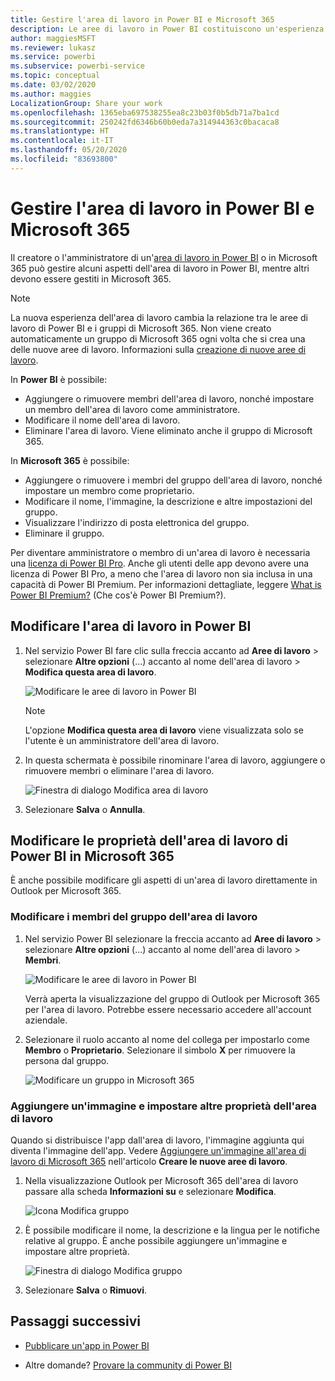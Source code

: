 ```yaml
---
title: Gestire l'area di lavoro in Power BI e Microsoft 365
description: Le aree di lavoro in Power BI costituiscono un'esperienza di collaborazione basata sui gruppi di Microsoft 365. È possibile gestire le aree di lavoro sia in Power BI che in Microsoft 365.
author: maggiesMSFT
ms.reviewer: lukasz
ms.service: powerbi
ms.subservice: powerbi-service
ms.topic: conceptual
ms.date: 03/02/2020
ms.author: maggies
LocalizationGroup: Share your work
ms.openlocfilehash: 1365eba697538255ea8c23b03f0b5db71a7ba1cd
ms.sourcegitcommit: 250242fd6346b60b0eda7a314944363c0bacaca8
ms.translationtype: HT
ms.contentlocale: it-IT
ms.lasthandoff: 05/20/2020
ms.locfileid: "83693800"
---
```

# <a name="manage-your-workspace-in-power-bi-and-microsoft-365"></a>Gestire l'area di lavoro in Power BI e Microsoft 365

Il creatore o l'amministratore di un'[area di lavoro in Power BI](service-create-distribute-apps.md) o in Microsoft 365 può gestire alcuni aspetti dell'area di lavoro in Power BI, mentre altri devono essere gestiti in Microsoft 365.

> [!NOTE]
> La nuova esperienza dell'area di lavoro cambia la relazione tra le aree di lavoro di Power BI e i gruppi di Microsoft 365. Non viene creato automaticamente un gruppo di Microsoft 365 ogni volta che si crea una delle nuove aree di lavoro. Informazioni sulla [creazione di nuove aree di lavoro](service-create-the-new-workspaces.md).

In **Power BI** è possibile:

* Aggiungere o rimuovere membri dell'area di lavoro, nonché impostare un membro dell'area di lavoro come amministratore.
* Modificare il nome dell'area di lavoro.
* Eliminare l'area di lavoro. Viene eliminato anche il gruppo di Microsoft 365.

In **Microsoft 365** è possibile:

* Aggiungere o rimuovere i membri del gruppo dell'area di lavoro, nonché impostare un membro come proprietario.
* Modificare il nome, l'immagine, la descrizione e altre impostazioni del gruppo.
* Visualizzare l'indirizzo di posta elettronica del gruppo.
* Eliminare il gruppo.

Per diventare amministratore o membro di un'area di lavoro è necessaria una [licenza di Power BI Pro](../fundamentals/service-features-license-type.md). Anche gli utenti delle app devono avere una licenza di Power BI Pro, a meno che l'area di lavoro non sia inclusa in una capacità di Power BI Premium. Per informazioni dettagliate, leggere [What is Power BI Premium?](../admin/service-premium-what-is.md) (Che cos'è Power BI Premium?).

## <a name="edit-your-workspace-in-power-bi"></a>Modificare l'area di lavoro in Power BI

1. Nel servizio Power BI fare clic sulla freccia accanto ad **Aree di lavoro** > selezionare **Altre opzioni** (...) accanto al nome dell'area di lavoro > **Modifica questa area di lavoro**.

   ![Modificare le aree di lavoro in Power BI](media/service-manage-app-workspace-in-power-bi-and-office-365/power-bi-app-ellipsis.png)

   > [!NOTE]
   > L'opzione **Modifica questa area di lavoro** viene visualizzata solo se l'utente è un amministratore dell'area di lavoro.

1. In questa schermata è possibile rinominare l'area di lavoro, aggiungere o rimuovere membri o eliminare l'area di lavoro.

   ![Finestra di dialogo Modifica area di lavoro](media/service-manage-app-workspace-in-power-bi-and-office-365/power-bi-app-edit-workspace.png)

1. Selezionare **Salva** o **Annulla**.

## <a name="edit-power-bi-workspace-properties-in-microsoft-365"></a>Modificare le proprietà dell'area di lavoro di Power BI in Microsoft 365

È anche possibile modificare gli aspetti di un'area di lavoro direttamente in Outlook per Microsoft 365.

### <a name="edit-the-members-of-the-workspace-group"></a>Modificare i membri del gruppo dell'area di lavoro

1. Nel servizio Power BI selezionare la freccia accanto ad **Aree di lavoro** > selezionare **Altre opzioni** (...) accanto al nome dell'area di lavoro > **Membri**.

   ![Modificare le aree di lavoro in Power BI](media/service-manage-app-workspace-in-power-bi-and-office-365/power-bi-app-ellipsis-members.png)

   Verrà aperta la visualizzazione del gruppo di Outlook per Microsoft 365 per l'area di lavoro. Potrebbe essere necessario accedere all'account aziendale.

1. Selezionare il ruolo accanto al nome del collega per impostarlo come **Membro** o **Proprietario**. Selezionare il simbolo **X** per rimuovere la persona dal gruppo.

   ![Modificare un gruppo in Microsoft 365](media/service-manage-app-workspace-in-power-bi-and-office-365/pbi_managegroupo365.png)

### <a name="add-an-image-and-set-other-workspace-properties"></a>Aggiungere un'immagine e impostare altre proprietà dell'area di lavoro

Quando si distribuisce l'app dall'area di lavoro, l'immagine aggiunta qui diventa l'immagine dell'app. Vedere [Aggiungere un'immagine all'area di lavoro di Microsoft 365](service-create-workspaces.md#add-an-image-to-your-microsoft-365-workspace-optional) nell'articolo **Creare le nuove aree di lavoro**.

1. Nella visualizzazione Outlook per Microsoft 365 dell'area di lavoro passare alla scheda **Informazioni su** e selezionare **Modifica**.

    ![Icona Modifica gruppo](media/service-manage-app-workspace-in-power-bi-and-office-365/pbi_editgroupo365.png)
1. È possibile modificare il nome, la descrizione e la lingua per le notifiche relative al gruppo. È anche possibile aggiungere un'immagine e impostare altre proprietà.

   ![Finestra di dialogo Modifica gruppo](media/service-manage-app-workspace-in-power-bi-and-office-365/pbi_editgrpo365dialog.png)

1. Selezionare **Salva** o **Rimuovi**.

## <a name="next-steps"></a>Passaggi successivi

* [Pubblicare un'app in Power BI](service-create-distribute-apps.md)

* Altre domande? [Provare la community di Power BI](https://community.powerbi.com/)
